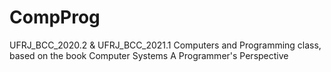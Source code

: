 # CompProg
UFRJ_BCC_2020.2 & UFRJ_BCC_2021.1
Computers and Programming class, based on the book Computer Systems A Programmer's Perspective
